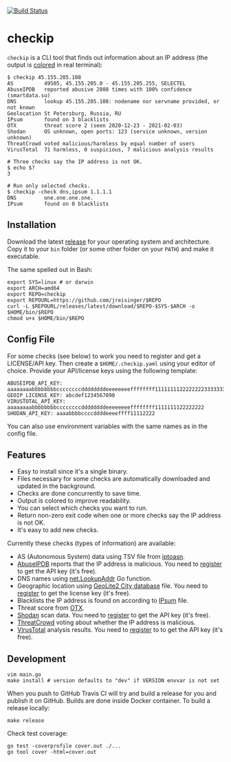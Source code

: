 [![Build Status](https://travis-ci.org/jreisinger/checkip.svg?branch=master)](https://travis-ci.org/jreisinger/checkip)

# checkip

`checkip` is a CLI tool that finds out information about an IP address (the output is [colored](https://reisinge.net/blog/2021-01-15-check-ip-address) in real terminal):

```
$ checkip 45.155.205.108
AS          49505, 45.155.205.0 - 45.155.205.255, SELECTEL
AbuseIPDB   reported abusive 2808 times with 100% confidence (smartdata.su)
DNS         lookup 45.155.205.108: nodename nor servname provided, or not known
Geolocation St Petersburg, Russia, RU
IPsum       found on 3 blacklists
OTX         threat score 2 (seen 2020-12-23 - 2021-02-03)
Shodan      OS unknown, open ports: 123 (service unknown, version unknown)
ThreatCrowd voted malicious/harmless by equal number of users
VirusTotal  71 harmless, 0 suspicious, 7 malicious analysis results

# Three checks say the IP address is not OK.
$ echo $?
3

# Run only selected checks.
$ checkip -check dns,ipsum 1.1.1.1
DNS         one.one.one.one.
IPsum       found on 0 blacklists
```

## Installation

Download the latest [release](https://github.com/jreisinger/checkip/releases)
for your operating system and architecture. Copy it to your `bin` folder (or
some other folder on your `PATH`) and make it executable.

The same spelled out in Bash:

```
export SYS=linux # or darwin
export ARCH=amd64
export REPO=checkip
export REPOURL=https://github.com/jreisinger/$REPO
curl -L $REPOURL/releases/latest/download/$REPO-$SYS-$ARCH -o $HOME/bin/$REPO
chmod u+x $HOME/bin/$REPO
```

## Config File

For some checks (see below) to work you need to register and get a
LICENSE/API key. Then create a `$HOME/.checkip.yaml` using your editor of
choice. Provide your API/license keys using the following template:

```
ABUSEIPDB_API_KEY: aaaaaaaabbbbbbbbccccccccddddddddeeeeeeeeffffffff11111111222222223333333344444444
GEOIP_LICENSE_KEY: abcdef1234567890
VIRUSTOTAL_API_KEY: aaaaaaaabbbbbbbbccccccccddddddddeeeeeeeeffffffff1111111122222222
SHODAN_API_KEY: aaaabbbbccccddddeeeeffff11112222
```

You can also use environment variables with the same names as in the config file.

## Features

* Easy to install since it's a single binary.
* Files necessary for some checks are automatically downloaded and updated in the background.
* Checks are done concurrently to save time.
* Output is colored to improve readability.
* You can select which checks you want to run.
* Return non-zero exit code when one or more checks say the IP address is not OK.
* It's easy to add new checks.

Currently these checks (types of information) are available:

* AS (Autonomous System) data using TSV file from [iptoasn](https://iptoasn.com/).
* [AbuseIPDB](https://www.abuseipdb.com) reports that the IP address is malicious. You need to [register](https://www.abuseipdb.com/register?plan=free) to get the API key (it's free).
* DNS names using [net.LookupAddr](https://golang.org/pkg/net/#LookupAddr) Go function.
* Geographic location using [GeoLite2 City database](https://dev.maxmind.com/geoip/geoip2/geolite2/) file. You need to [register](https://dev.maxmind.com/geoip/geoip2/geolite2/#Download_Access) to get the license key (it's free).
* Blacklists the IP address is found on according to [IPsum](https://github.com/stamparm/ipsum) file.
* Threat score from [OTX](https://otx.alienvault.com/).
* [Shodan](https://www.shodan.io/) scan data. You need to [register](https://account.shodan.io/register) to get the API key (it's free).
* [ThreatCrowd](https://www.threatcrowd.org/) voting about whether the IP address is malicious.
* [VirusTotal](https://developers.virustotal.com/v3.0/reference#ip-object) analysis results. You need to [register](https://www.virustotal.com/gui/join-us) to to get the API key (it's free).

## Development

```
vim main.go
make install # version defaults to "dev" if VERSION envvar is not set
```

When you push to GitHub Travis CI will try and build a release for you and
publish it on GitHub. Builds are done inside Docker container. To build a
release locally:

```
make release
```

Check test coverage:

```
go test -coverprofile cover.out ./...
go tool cover -html=cover.out
```
